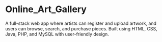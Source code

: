 # Online_Art_Gallery
A full-stack web app where artists can register and upload artwork, and users can browse, search, and purchase pieces. Built using HTML, CSS, Java, PHP, and MySQL with user-friendly design.
